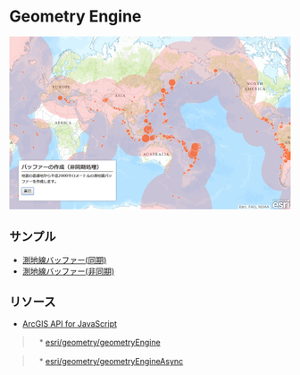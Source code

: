 # Geometry Engine

[![](img/geometryengine.png)]()

## サンプル
* [測地線バッファー(同期)](http://esrijapan.github.io/arcgis-samples-js/geometry-engine/sync_eq.html)
* [測地線バッファー(非同期)](http://esrijapan.github.io/arcgis-samples-js/geometry-engine/async_eq.html)

## リソース

* [ArcGIS API for JavaScript](https://developers.arcgis.com/javascript/)

>　* [esri/geometry/geometryEngine](https://developers.arcgis.com/javascript/jsapi/esri.geometry.geometryengine-amd.html)

>　* [esri/geometry/geometryEngineAsync](https://developers.arcgis.com/javascript/jsapi/esri.geometry.geometryengineasync-amd.html)
